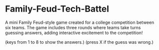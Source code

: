 # Family-Feud-Tech-Battel
A mini Family Feud-style game created for a college competition between six teams. The game includes three rounds where teams take turns guessing answers, adding interactive excitement to the competition!



(keys from 1 to 8 to show the answers.)
(press X if the guess was wrong.)